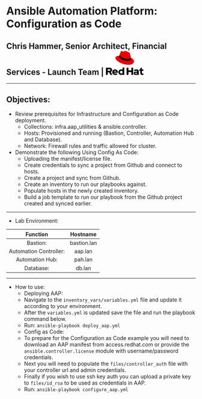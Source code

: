 # Ansible Automation Platform: Configuration as Code
## Chris Hammer, Senior Architect, Financial Services - Launch Team | <img src="files/redhat-logo.png" style="width:100px;"/>
---
## Objectives:
- Review prerequisites for Infrastructure and Configuration as Code deployment.
    - Collections: infra.aap_utilities & ansible.controller.
    - Hosts: Provisioned and running (Bastion, Controller, Automation Hub and Database).
    - Network: Firewall rules and traffic allowed for cluster.
- Demonstrate the following Using Config As Code: 
    - Uploading the manifest/license file.
    - Create credentials to sync a project from Github and connect to hosts. 
    - Create a project and sync from Github.
    - Create an inventory to run our playbooks against.
    - Populate hosts in the newly created inventory.
    - Build a job template to run our playbook from the Github project created and synced earlier. 
---
- Lab Environment:  

| Function    | Hostname |
| :--------: | :-------: |
| Bastion:   |  bastion.lan  |
| Automation Controller:  | aap.lan  |
| Automation Hub: | pah.lan  |
| Database:  |  db.lan  |

---
- How to use:
    - Deploying AAP:
    - Navigate to the `inventory_vars/variables.yml` file and update it according to your environment.
    - After the `variables.yml` is updated save the file and run the playbook command below. 
    - Run: `ansible-playbook deploy_aap.yml`
    - Config as Code:  
    - To prepare for the Configuration as Code example you will need to download an AAP manifest from access.redhat.com or provide the `ansible.controller.license` module with username/password credentials.   
    - Next you will need to populate the `files/controller_auth` file with your controller url and admin credentials.   
    - Finally if you wish to use ssh key auth you can upload a private key to `files/id_rsa` to be used as credentials in AAP.   
    - Run: `ansible-playbook configure_aap.yml`
    
